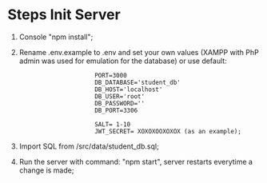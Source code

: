# Steps Init Server
1. Console "npm install";
2. Rename .env.example to .env and set your own values (XAMPP with PhP admin was used for emulation for the database) or use default:

                            PORT=3000
                            DB_DATABASE='student_db'
                            DB_HOST='localhost'
                            DB_USER='root'
                            DB_PASSWORD=''
                            DB_PORT=3306

                            SALT= 1-10
                            JWT_SECRET= XOXOXOOXOXOX (as an example);

4. Import  SQL from /src/data/student_db.sql;

5. Run the server with command: "npm start", server restarts everytime a change is made;
